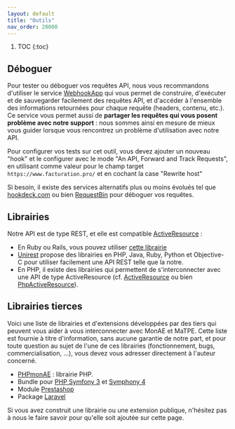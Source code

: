 ```yaml
---
layout: default
title: "Outils"
nav_order: 20000
---
```


1. TOC
{:toc}

## Déboguer
  Pour tester ou déboguer vos requêtes API, nous vous recommandons d'utiliser le service [WebhookApp](https://www.webhookapp.com/) qui vous permet de construire, d'exécuter et de sauvegarder facilement des requêtes API, et d'accéder à l'ensemble des informations retournées pour chaque requête (headers, contenu, etc.). Ce service vous permet aussi de <strong>partager les requêtes qui vous posent problème avec notre support</strong> : nous sommes ainsi en mesure de mieux vous guider lorsque vous rencontrez un problème d'utilisation avec notre API.

  Pour configurer vos tests sur cet outil, vous devez ajouter un nouveau "hook" et le configurer avec le mode "An API, Forward and Track Requests", en utilisant comme valeur pour le champ target `https://www.facturation.pro/` et en cochant la case "Rewrite host"

  Si besoin, il existe des services alternatifs plus ou moins évolués tel que [hookdeck.com](https://hookdeck.com/) ou bien [RequestBin](https://requestbin.com/) pour déboguer vos requêtes.

## Librairies
  Notre API est de type REST, et elle est compatible [ActiveResource](https://github.com/rails/activeresource) :

  * En Ruby ou Rails, vous pouvez utiliser [cette librairie](https://www.facturation.pro/facturation.rb)
  * [Unirest](http://unirest.io/) propose des librairies en PHP, Java, Ruby, Python et Objective-C pour utiliser facilement une API REST telle que la notre.
  * En PHP, il existe des librairies qui permettent de s'interconnecter avec une API de type ActiveResource (cf. [ActiveResource](https://github.com/Indatus/ActiveResource) ou bien [PhpActiveResource](https://github.com/phurni/PhpActiveResource)).

## Librairies tierces

  Voici une liste de librairies et d'extensions développées par des tiers qui peuvent vous aider à vous interconnecter avec MonAE et MaTPE. Cette liste est fournie à titre d'information, sans aucune garantie de notre part, et pour toute question au sujet de l'une de ces librairies (fonctionnement, bugs, commercialisation, ...), vous devez vous adresser directement à l'auteur concerné.

  * [PHPmonAE](https://github.com/Atome-TM/PHPmonAE)  : librairie PHP.
  * Bundle pour [PHP Symfony 3](https://github.com/Tiloweb/tiloweb-matpe) et [Symphony 4](https://github.com/Isoka/monae-symfony4-service)
  * Module [Prestashop](https://store.comexpertise.com/fr/modules/prestashop/module-facturationpro-monaematpe-pour-prestashop)
  * Package [Laravel](https://github.com/atome-dev/laravel-facturationpro-api)

  Si vous avez construit une librairie ou une extension publique, n'hésitez pas à nous le faire savoir pour qu'elle soit ajoutée sur cette page.
